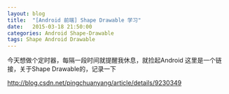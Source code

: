 ```yaml
---
layout: blog
title:  "[Android 前端] Shape Drawable 学习"
date:   2015-03-18 21:50:00
categories: Android Shape-Drawable
tags: Shape Android Drawable
---
```


今天想做个定时器，每隔一段时间就提醒我休息，就捡起Android
这里是一个链接，关于Shape Drawable的，记录一下

http://blog.csdn.net/pingchuanyang/article/details/9230349
